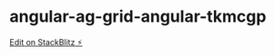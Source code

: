 # angular-ag-grid-angular-tkmcgp

[Edit on StackBlitz ⚡️](https://stackblitz.com/edit/angular-ag-grid-angular-tkmcgp)
